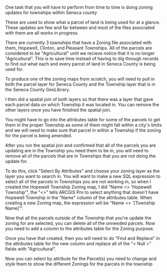 One task that you will have to perform from time to time is doing zoning updates for townships within Seneca county

These are used to show what a parcel of land is being used for at a glance. These updates are few and far between and most of the files
associated with them are all works in progress. 

There are currently 3 townships that have a Zoning file associated with them, Hopewell, Clinton, and Pleasant Townships. All of the parcels are considered to be "Agricultural" until we recieve notice that it is no longer "Agricultural". This is to save time instead of having to dig through records to find out what each and every parcel of land in Seneca County is being used for.

To produce one of the zoning maps from scratch, you will need to pull in both the parcel layer for Seneca County and the Township layer
that is in the Seneca County GeoLibrary.

I then did a spatial join of both layers so that there was a layer that gave each parcel data on which Township it was located in. You can remove the other layers once you have finished the spatial join. 

You might have to go into the attributes table for some of the parcels to get them in the proper Township as some of them might fall within a city's limits and we will need to make sure that parcel in within a Township if the zoning for the parcel is being amended. 

After you run the spatial join and confirmed that all of the parcels you are updating are in the Township you need them to be in, you will need to remove all of the parcels that are in Townships that you are not doing the update for. 

To do this, click "Select By Attributes" and choose your zoning layer as the layer you want to search in. You will want to make a new SQL expression to select all of the parcels in Townships you are not working in, so when I created the Hopewell Township Zoning map, I did "Name <> 'Hopewell Township'", the "<>" tells ARCGIS Pro to select anything that doesn't have Hopewell Township in the "Name" column of the attributes table. When creating a new Zoning map, the expression will be "Name <> '[Township Name]'".

Now that all the parcels outside of the Township that you're update the zoning for are selected, you can delete all of the unneeded parcels. Now you need to add a column to the attributes table for the Zoning purpose. 

Once you have that created, then you will need to do "Find and Replace" in the attributes table for the new column and replace all of the "< Null >" fields with "Agricultural". 
  
Now you can select by attribute for the Parcel(s) you need to change and style them to show the different Zonings for the parcels in the township

